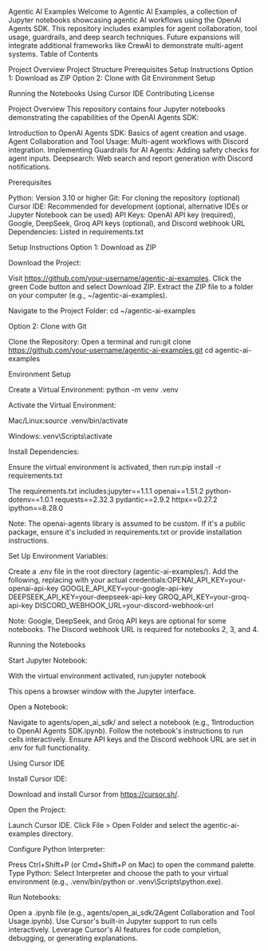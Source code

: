Agentic AI Examples
Welcome to Agentic AI Examples, a collection of Jupyter notebooks showcasing agentic AI workflows using the OpenAI Agents SDK. This repository includes examples for agent collaboration, tool usage, guardrails, and deep search techniques. Future expansions will integrate additional frameworks like CrewAI to demonstrate multi-agent systems.
Table of Contents

Project Overview
Project Structure
Prerequisites
Setup Instructions
Option 1: Download as ZIP
Option 2: Clone with Git
Environment Setup


Running the Notebooks
Using Cursor IDE
Contributing
License

Project Overview
This repository contains four Jupyter notebooks demonstrating the capabilities of the OpenAI Agents SDK:

Introduction to OpenAI Agents SDK: Basics of agent creation and usage.
Agent Collaboration and Tool Usage: Multi-agent workflows with Discord integration.
Implementing Guardrails for AI Agents: Adding safety checks for agent inputs.
Deepsearch: Web search and report generation with Discord notifications.




Prerequisites

Python: Version 3.10 or higher
Git: For cloning the repository (optional)
Cursor IDE: Recommended for development (optional, alternative IDEs or Jupyter Notebook can be used)
API Keys: OpenAI API key (required), Google, DeepSeek, Groq API keys (optional), and Discord webhook URL
Dependencies: Listed in requirements.txt

Setup Instructions
Option 1: Download as ZIP

Download the Project:

Visit https://github.com/your-username/agentic-ai-examples.
Click the green Code button and select Download ZIP.
Extract the ZIP file to a folder on your computer (e.g., ~/agentic-ai-examples).


Navigate to the Project Folder:
cd ~/agentic-ai-examples



Option 2: Clone with Git

Clone the Repository:
Open a terminal and run:git clone https://github.com/your-username/agentic-ai-examples.git
cd agentic-ai-examples





Environment Setup

Create a Virtual Environment:
python -m venv .venv


Activate the Virtual Environment:

Mac/Linux:source .venv/bin/activate


Windows:.venv\Scripts\activate




Install Dependencies:

Ensure the virtual environment is activated, then run:pip install -r requirements.txt


The requirements.txt includes:jupyter==1.1.1
openai==1.51.2
python-dotenv==1.0.1
requests==2.32.3
pydantic==2.9.2
httpx==0.27.2
ipython==8.28.0

Note: The openai-agents library is assumed to be custom. If it's a public package, ensure it's included in requirements.txt or provide installation instructions.


Set Up Environment Variables:

Create a .env file in the root directory (agentic-ai-examples/).
Add the following, replacing with your actual credentials:OPENAI_API_KEY=your-openai-api-key
GOOGLE_API_KEY=your-google-api-key
DEEPSEEK_API_KEY=your-deepseek-api-key
GROQ_API_KEY=your-groq-api-key
DISCORD_WEBHOOK_URL=your-discord-webhook-url


Note: Google, DeepSeek, and Groq API keys are optional for some notebooks. The Discord webhook URL is required for notebooks 2, 3, and 4.



Running the Notebooks

Start Jupyter Notebook:

With the virtual environment activated, run:jupyter notebook


This opens a browser window with the Jupyter interface.


Open a Notebook:

Navigate to agents/open_ai_sdk/ and select a notebook (e.g., 1Introduction to OpenAI Agents SDK.ipynb).
Follow the notebook's instructions to run cells interactively.
Ensure API keys and the Discord webhook URL are set in .env for full functionality.



Using Cursor IDE

Install Cursor IDE:

Download and install Cursor from https://cursor.sh/.


Open the Project:

Launch Cursor IDE.
Click File > Open Folder and select the agentic-ai-examples directory.


Configure Python Interpreter:

Press Ctrl+Shift+P (or Cmd+Shift+P on Mac) to open the command palette.
Type Python: Select Interpreter and choose the path to your virtual environment (e.g., .venv/bin/python or .venv\Scripts\python.exe).


Run Notebooks:

Open a .ipynb file (e.g., agents/open_ai_sdk/2Agent Collaboration and Tool Usage.ipynb).
Use Cursor's built-in Jupyter support to run cells interactively.
Leverage Cursor's AI features for code completion, debugging, or generating explanations.




